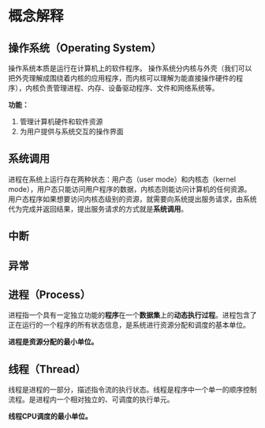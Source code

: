 # 概念解释

## 操作系统（Operating System）

操作系统本质是运行在计算机上的软件程序。 操作系统分内核与外壳（我们可以把外壳理解成围绕着内核的应用程序，而内核可以理解为能直接操作硬件的程序），内核负责管理进程、内存、设备驱动程序、文件和网络系统等。

**功能：**

1. 管理计算机硬件和软件资源
2. 为用户提供与系统交互的操作界面

## 系统调用

进程在系统上运行存在两种状态：用户态（user mode）和内核态（kernel mode），用户态只能访问用户程序的数据，内核态则能访问计算机的任何资源。用户态程序如果想要访问内核态级别的资源，就需要向系统提出服务请求，由系统代为完成并返回结果，提出服务请求的方式就是**系统调用**。

## 中断

## 异常

## 进程（Process）

进程指一个具有一定独立功能的**程序**在一个**数据集**上的**动态执行过程**。进程包含了正在运行的一个程序的所有状态信息，是系统进行资源分配和调度的基本单位。

**进程是资源分配的最小单位。**

## 线程（Thread）

线程是进程的一部分，描述指令流的执行状态。线程是程序中一个单一的顺序控制流程。是进程内一个相对独立的、可调度的执行单元。

**线程CPU调度的最小单位。**

